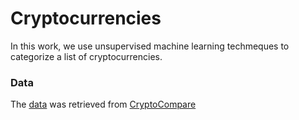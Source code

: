 # Cryptocurrencies
In this work, we use unsupervised machine learning techmeques to categorize a list of cryptocurrencies.

### Data
The [data](https://github.com/ranilb/Cryptocurrencies/blob/main/crypto_data.csv) was retrieved from [CryptoCompare](https://min-api.cryptocompare.com/data/all/coinlist)
